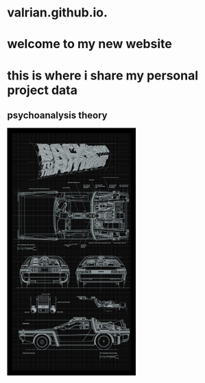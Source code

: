 # valrian.github.io.
<h1>welcome to my new website<h1>
<p1>this is where i share my personal project data </p1>
  <h2>psychoanalysis theory</h2>
  <img src="20241203_224025.jpg" alt="images" width="300">


